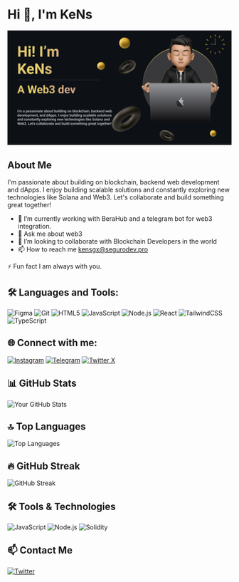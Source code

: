 
# Hi 👋, I'm KeNs 
![Profile Banner](/header.png) <!-- Add a banner if you want -->

## About Me
I'm passionate about building on blockchain, backend web development and dApps. 
I enjoy building scalable solutions and constantly exploring new technologies like Solana and Web3. Let's collaborate and build something great together!

- 🔭 I’m currently working with BeraHub and a telegram bot for web3 integration.
- 💬 Ask me about web3
- 👯 I’m looking to collaborate with Blockchain Developers in the world
- 📫 How to reach me kensgx@segurodev.pro

⚡ Fun fact I am always with you.

## 🛠️ Languages and Tools:

![Figma](https://img.shields.io/badge/-Figma-F24E1E?style=flat&logo=figma&logoColor=white)
![Git](https://img.shields.io/badge/-Git-F05032?style=flat&logo=git&logoColor=white)
![HTML5](https://img.shields.io/badge/-HTML5-E34F26?style=flat&logo=html5&logoColor=white)
![JavaScript](https://img.shields.io/badge/-JavaScript-F7DF1E?style=flat&logo=javascript&logoColor=black)
![Node.js](https://img.shields.io/badge/-Node.js-339933?style=flat&logo=node.js&logoColor=white)
![React](https://img.shields.io/badge/-React-61DAFB?style=flat&logo=react&logoColor=white)
![TailwindCSS](https://img.shields.io/badge/-TailwindCSS-38B2AC?style=flat&logo=tailwind-css&logoColor=white)
![TypeScript](https://img.shields.io/badge/-TypeScript-3178C6?style=flat&logo=typescript&logoColor=white)


## 🌐 Connect with me:

[![Instagram](https://img.shields.io/badge/-kensgx__-E4405F?style=flat&logo=instagram&logoColor=white)](https://www.instagram.com/kensgx__)
[![Telegram](https://img.shields.io/badge/-kensgx-2CA5E0?style=flat&logo=telegram&logoColor=white)](https://t.me/kensgx)
[![Twitter X](https://img.shields.io/badge/-kens_dev-000000?style=flat&logo=x&logoColor=white)](https://twitter.com/kens_dev)


## 📊 GitHub Stats
![Your GitHub Stats](https://github-readme-stats.vercel.app/api?username=kensdv&show_icons=true)

## 🔝 Top Languages
![Top Languages](https://github-readme-stats.vercel.app/api/top-langs/?username=kensdv&layout=compact)

## 🔥 GitHub Streak
![GitHub Streak](https://github-readme-streak-stats.herokuapp.com/?user=kensdv)

## 🛠️ Tools & Technologies
![JavaScript](https://img.shields.io/badge/-JavaScript-000?&logo=JavaScript)
![Node.js](https://img.shields.io/badge/-Node.js-000?&logo=node.js)
![Solidity](https://img.shields.io/badge/-Solidity-000?&logo=solidity)

## 📫 Contact Me
[![Twitter](https://img.shields.io/twitter/follow/kens_dev?style=social)](https://twitter.com/kens_dev)

